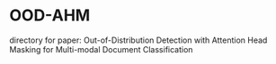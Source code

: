 # OOD-AHM
directory for paper:
Out-of-Distribution Detection with Attention Head Masking for Multi-modal Document Classification
